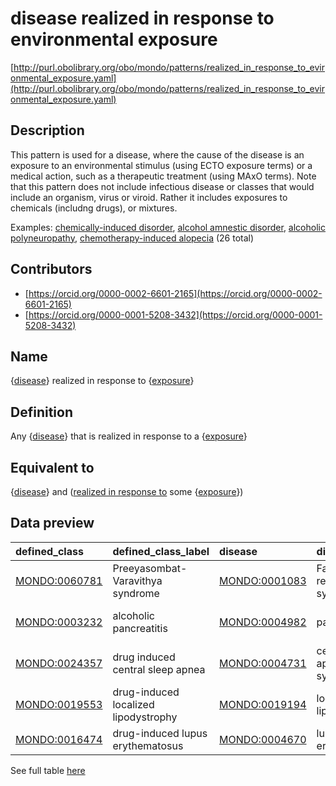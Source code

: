 # disease realized in response to environmental exposure 

[http://purl.obolibrary.org/obo/mondo/patterns/realized_in_response_to_evironmental_exposure.yaml](http://purl.obolibrary.org/obo/mondo/patterns/realized_in_response_to_evironmental_exposure.yaml)
## Description 

This pattern is used for a disease, where the cause of the disease is an exposure to an environmental stimulus (using ECTO exposure terms) or a medical action, such as a therapeutic treatment (using MAxO terms). Note that this pattern does not include infectious disease or classes that would include an organism, virus or viroid. Rather it includes exposures to chemicals (includng drugs), or mixtures.

Examples: [chemically-induced disorder](http://purl.obolibrary.org/obo/MONDO_0029001), [alcohol amnestic disorder](http://purl.obolibrary.org/obo/MONDO_0021702), [alcoholic polyneuropathy](http://purl.obolibrary.org/obo/MONDO_0006645), [chemotherapy-induced alopecia](http://purl.obolibrary.org/obo/MONDO_0005483) (26 total)
## Contributors 
* [https://orcid.org/0000-0002-6601-2165](https://orcid.org/0000-0002-6601-2165) 
* [https://orcid.org/0000-0001-5208-3432](https://orcid.org/0000-0001-5208-3432) 
## Name 

{[disease](http://purl.obolibrary.org/obo/MONDO_0000001)} realized in response to {[exposure](http://purl.obolibrary.org/obo/ExO_0000002)}

## Definition 

Any {[disease](http://purl.obolibrary.org/obo/MONDO_0000001)} that is realized in response to a {[exposure](http://purl.obolibrary.org/obo/ExO_0000002)}

## Equivalent to 

{[disease](http://purl.obolibrary.org/obo/MONDO_0000001)} and ([realized in response to](http://purl.obolibrary.org/obo/RO_0009501) some {[exposure](http://purl.obolibrary.org/obo/ExO_0000002)})

## Data preview 
| defined_class                                | defined_class_label                  | disease                                      | disease_label                | exposure                                    | exposure_label                  |
|:---------------------------------------------|:-------------------------------------|:---------------------------------------------|:-----------------------------|:--------------------------------------------|:--------------------------------|
| [MONDO:0060781](http://purl.obolibrary.org/obo/MONDO_0060781) | Preeyasombat-Varavithya syndrome     | [MONDO:0001083](http://purl.obolibrary.org/obo/MONDO_0001083) | Fanconi renotubular syndrome | [ECTO:9000364](http://purl.obolibrary.org/obo/ECTO_9000364) | exposure to tetracycline        |
| [MONDO:0003232](http://purl.obolibrary.org/obo/MONDO_0003232) | alcoholic pancreatitis               | [MONDO:0004982](http://purl.obolibrary.org/obo/MONDO_0004982) | pancreatitis                 | [ECTO:0001082](http://purl.obolibrary.org/obo/ECTO_0001082) | exposure to alcohol consumption |
| [MONDO:0024357](http://purl.obolibrary.org/obo/MONDO_0024357) | drug induced central sleep apnea     | [MONDO:0004731](http://purl.obolibrary.org/obo/MONDO_0004731) | central sleep apnea syndrome | [ECTO:0000509](http://purl.obolibrary.org/obo/ECTO_0000509) | exposure to drug                |
| [MONDO:0019553](http://purl.obolibrary.org/obo/MONDO_0019553) | drug-induced localized lipodystrophy | [MONDO:0019194](http://purl.obolibrary.org/obo/MONDO_0019194) | localized lipodystrophy      | [ECTO:0000509](http://purl.obolibrary.org/obo/ECTO_0000509) | exposure to drug                |
| [MONDO:0016474](http://purl.obolibrary.org/obo/MONDO_0016474) | drug-induced lupus erythematosus     | [MONDO:0004670](http://purl.obolibrary.org/obo/MONDO_0004670) | lupus erythematosus          | [ECTO:0000509](http://purl.obolibrary.org/obo/ECTO_0000509) | exposure to drug                |

See full table [here](https://github.com/monarch-initiative/mondo/blob/master/src/patterns/data/matches/realized_in_response_to_environmental_exposure.tsv) 
